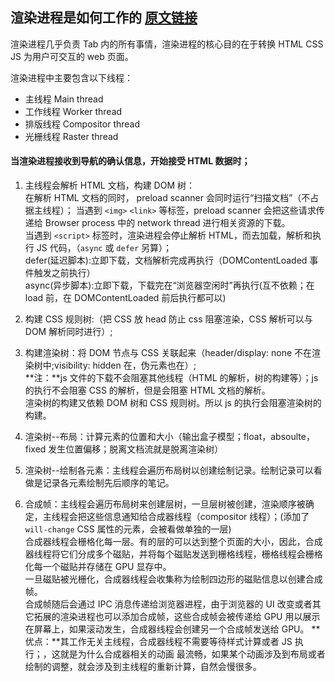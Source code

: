 ## 渲染进程是如何工作的 [原文链接](https://zhuanlan.zhihu.com/p/47407398)

渲染进程几乎负责 Tab 内的所有事情，渲染进程的核心目的在于转换 HTML CSS JS 为用户可交互的 web 页面。

渲染进程中主要包含以下线程：

- 主线程 Main thread
- 工作线程 Worker thread
- 排版线程 Compositor thread
- 光栅线程 Raster thread

#### 当渲染进程接收到导航的确认信息，开始接受 HTML 数据时；

1. 主线程会解析 HTML 文档，构建 DOM 树：  
   在解析 HTML 文档的同时， preload scanner 会同时运行“扫描文档”（不占据主线程）；
   当遇到 `<img>` `<link>` 等标签，preload scanner 会把这些请求传递给 Browser process 中的 network thread 进行相关资源的下载。  
   当遇到 `<script>` 标签时，渲染进程会停止解析 HTML，而去加载，解析和执行 JS 代码，（`async` 或 `defer` 另算）；  
    defer(延迟脚本):立即下载，文档解析完成再执行（DOMContentLoaded 事件触发之前执行）  
    async(异步脚本):立即下载，下载完在“浏览器空闲时”再执行(互不依赖；在 load 前，在 DOMContentLoaded 前后执行都可以)

2. 构建 CSS 规则树:（把 CSS 放 head 防止 css 阻塞渲染，CSS 解析可以与 DOM 解析同时进行）;

3. 构建渲染树：将 DOM 节点与 CSS 关联起来（header/display: none 不在渲染树中;visibility: hidden 在，伪元素也在）;  
   **注：**js 文件的下载不会阻塞其他线程（HTML 的解析，树的构建等）；js 的执行不会阻塞 CSS 的解析，但是会阻塞 HTML 文档的解析。  
   渲染树的构建又依赖 DOM 树和 CSS 规则树。所以 js 的执行会阻塞渲染树的构建。

4. 渲染树--布局：计算元素的位置和大小（输出盒子模型；float，absoulte，fixed 发生位置偏移；脱离文档流就是脱离渲染树）

5. 渲染树--绘制各元素：主线程会遍历布局树以创建绘制记录。绘制记录可以看做是记录各元素绘制先后顺序的笔记。
   <!-- 调用渲染器的 paint()方法在屏幕上显示其内容（由浏览器的 UI 后端组件完成） -->

6. 合成帧：主线程会遍历布局树来创建层树，一旦层树被创建，渲染顺序被确定，主线程会把这些信息通知给合成器线程（compositor 线程）；(添加了 `will-change` CSS 属性的元素，会被看做单独的一层)  
   合成器线程会栅格化每一层。有的层的可以达到整个页面的大小，因此，合成器线程将它们分成多个磁贴，并将每个磁贴发送到栅格线程，栅格线程会栅格化每一个磁贴并存储在 GPU 显存中。  
   一旦磁贴被光栅化，合成器线程会收集称为绘制四边形的磁贴信息以创建合成帧。  
   合成帧随后会通过 IPC 消息传递给浏览器进程，由于浏览器的 UI 改变或者其它拓展的渲染进程也可以添加合成帧，这些合成帧会被传递给 GPU 用以展示在屏幕上，如果滚动发生，合成器线程会创建另一个合成帧发送给 GPU。
   **优点：**其工作无关主线程，合成器线程不需要等待样式计算或者 JS 执行；，这就是为什么合成器相关的动画 最流畅，如果某个动画涉及到布局或者绘制的调整，就会涉及到主线程的重新计算，自然会慢很多。
